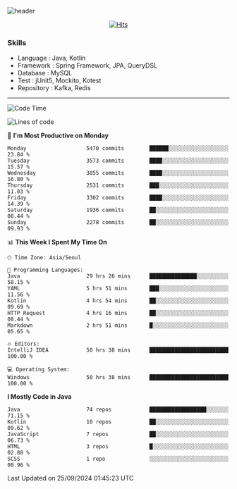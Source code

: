 <!-- Github Profile Readme로 프로필 꾸미기 : https://zzsza.github.io/development/2020/07/10/make-github-profile-readme/ -->

<!-- github theme -->
  <!-- 
    ![header](https://capsule-render.vercel.app/api?type=slice&color=e0f0e3&height=150&section=header&text=beasy&fontSize=45)
  -->
  ![header](https://capsule-render.vercel.app/api?type=soft&color=e0f0e3&height=150&section=header&text=Choi-YongSeok&fontSize=55&animation=twinkling)


<!-- hits count : https://hits.seeyoufarm.com/ -->
<div align=center>
    
  [![Hits](https://hits.seeyoufarm.com/api/count/incr/badge.svg?url=https%3A%2F%2Fgithub.com%2Fchoi-ys&count_bg=%2379C83D&title_bg=%23555555&icon=&icon_color=%23E7E7E7&title=hits&edge_flat=false)](https://hits.seeyoufarm.com)

</div>


<!-- Committed Top Lang -->
<div align=center>
</div>


### Skills
 - Language : Java, Kotlin
 - Framework : Spring Framework, JPA, QueryDSL
 - Database : MySQL
 - Test : jUnit5, Mockito, Kotest
 - Repository : Kafka, Redis

---

<!--START_SECTION:waka-->
![Code Time](http://img.shields.io/badge/Code%20Time-4%2C635%20hrs%2027%20mins-blue)

![Lines of code](https://img.shields.io/badge/From%20Hello%20World%20I%27ve%20Written-15.0%20million%20lines%20of%20code-blue)

📅 **I'm Most Productive on Monday** 

```text
Monday                   5470 commits        ██████░░░░░░░░░░░░░░░░░░░   23.84 % 
Tuesday                  3573 commits        ████░░░░░░░░░░░░░░░░░░░░░   15.57 % 
Wednesday                3855 commits        ████░░░░░░░░░░░░░░░░░░░░░   16.80 % 
Thursday                 2531 commits        ███░░░░░░░░░░░░░░░░░░░░░░   11.03 % 
Friday                   3302 commits        ████░░░░░░░░░░░░░░░░░░░░░   14.39 % 
Saturday                 1936 commits        ██░░░░░░░░░░░░░░░░░░░░░░░   08.44 % 
Sunday                   2278 commits        ██░░░░░░░░░░░░░░░░░░░░░░░   09.93 % 
```


📊 **This Week I Spent My Time On** 

```text
🕑︎ Time Zone: Asia/Seoul

💬 Programming Languages: 
Java                     29 hrs 26 mins      ███████████████░░░░░░░░░░   58.15 % 
YAML                     5 hrs 51 mins       ███░░░░░░░░░░░░░░░░░░░░░░   11.56 % 
Kotlin                   4 hrs 54 mins       ██░░░░░░░░░░░░░░░░░░░░░░░   09.69 % 
HTTP Request             4 hrs 16 mins       ██░░░░░░░░░░░░░░░░░░░░░░░   08.44 % 
Markdown                 2 hrs 51 mins       █░░░░░░░░░░░░░░░░░░░░░░░░   05.65 % 

🔥 Editors: 
IntelliJ IDEA            50 hrs 38 mins      █████████████████████████   100.00 % 

💻 Operating System: 
Windows                  50 hrs 38 mins      █████████████████████████   100.00 % 
```

**I Mostly Code in Java** 

```text
Java                     74 repos            ██████████████████░░░░░░░   71.15 % 
Kotlin                   10 repos            ██░░░░░░░░░░░░░░░░░░░░░░░   09.62 % 
JavaScript               7 repos             ██░░░░░░░░░░░░░░░░░░░░░░░   06.73 % 
HTML                     3 repos             █░░░░░░░░░░░░░░░░░░░░░░░░   02.88 % 
SCSS                     1 repo              ░░░░░░░░░░░░░░░░░░░░░░░░░   00.96 % 
```




 Last Updated on 25/09/2024 01:45:23 UTC
<!--END_SECTION:waka-->

<!-- 
![footer](https://capsule-render.vercel.app/api?section=footer&type=slice&color=e0f0e3)
-->

